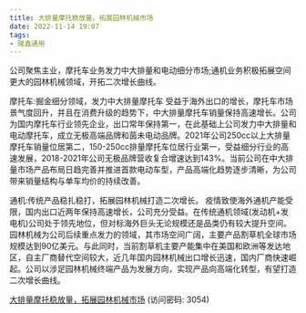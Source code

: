 ```yaml
---
title: 大排量摩托稳放量，拓展园林机械市场
date: 2022-11-14 19:07
tags:
- 隆鑫通用
---
```

公司聚焦主业，摩托车业务发力中大排量和电动细分市场;通机业务积极拓展空间更大的园林机械领域，开拓二次增长曲线。

摩托车:掘金细分领域，发力中大排量摩托车
受益于海外出口的增长，摩托车市场景气度回升，并且在消费升级的趋势下，中大排量摩托车销量保持高速增长。公司为国内摩托车行业领先企业，出口常年保持第一，在此基础上公司发力中大排量和电动摩托车，成立无极高端品牌和茵未电动品牌。2021年公司250cc以上大排量摩托车销量位居第二，150-250cc排量摩托车位居行业第一，受益细分行业的高速发展，2018-2021年公司无极品牌营收复合增速达到143%。当前公司在中大排量市场产品布局日趋完善并推进首款电动车型，产品高端化趋势逐步清晰，为公司带来销量结构与单车均价的持续改善。
<!-- more -->
通机:传统产品稳扎稳打，拓展园林机械打造二次增长。
疫情致使海外通机产能受限，国内出口近两年保持高速增长，公司充分受益。在传统通机领域(发动机+发电机)公司处于领先地位，但对标海外巨头无论规模还是品类仍有较大提升空间。园林机械为公司后续重点发力的领域，其市场空间广阔，主要产品割草机全球市场规模达到90亿美元。与此同时，当前割草机主要产能集中在美国和欧洲等发达地区，自主厂商替代空间较大，近几年国内园林机械出口增长迅速，国内厂商快速崛起。公司以涉足园林机械终端产品为发展方向，实现产品向高端化转型，有望打造二次增长曲线。

[大排量摩托稳放量，拓展园林机械市场](https://url12.ctfile.com/f/3948612-723573125-21b21b?p=3054)
(访问密码: 3054)
